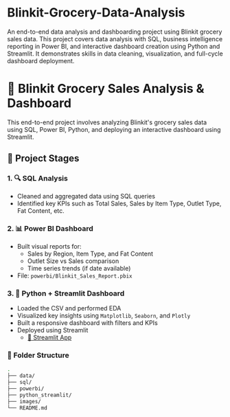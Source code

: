# Blinkit-Grocery-Data-Analysis
An end-to-end data analysis and dashboarding project using Blinkit grocery sales data. This project covers data analysis with SQL, business intelligence reporting in Power BI, and interactive dashboard creation using Python and Streamlit. It demonstrates skills in data cleaning, visualization, and full-cycle dashboard deployment.

# 🛒 Blinkit Grocery Sales Analysis & Dashboard

This end-to-end project involves analyzing Blinkit's grocery sales data using SQL, Power BI, Python, and deploying an interactive dashboard using Streamlit.

## 📌 Project Stages

### 1. 🔍 SQL Analysis
- Cleaned and aggregated data using SQL queries
- Identified key KPIs such as Total Sales, Sales by Item Type, Outlet Type, Fat Content, etc.

### 2. 📊 Power BI Dashboard
- Built visual reports for:
  - Sales by Region, Item Type, and Fat Content
  - Outlet Size vs Sales comparison
  - Time series trends (if date available)
- File: `powerbi/Blinkit_Sales_Report.pbix`

### 3. 🐍 Python + Streamlit Dashboard
- Loaded the CSV and performed EDA
- Visualized key insights using `Matplotlib`, `Seaborn`, and `Plotly`
- Built a responsive dashboard with filters and KPIs
- Deployed using Streamlit
  - [🔗 Streamlit App](https://your-streamlit-link-here)

### 📁 Folder Structure
```bash
.
├── data/
├── sql/
├── powerbi/
├── python_streamlit/
├── images/
└── README.md

